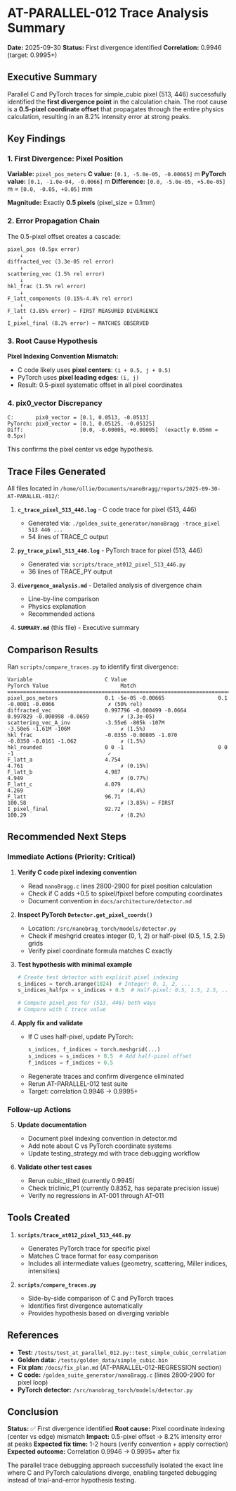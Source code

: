 # AT-PARALLEL-012 Trace Analysis Summary
**Date:** 2025-09-30
**Status:** First divergence identified
**Correlation:** 0.9946 (target: 0.9995+)

## Executive Summary

Parallel C and PyTorch traces for simple_cubic pixel (513, 446) successfully identified the **first divergence point** in the calculation chain. The root cause is a **0.5-pixel coordinate offset** that propagates through the entire physics calculation, resulting in an 8.2% intensity error at strong peaks.

## Key Findings

### 1. First Divergence: Pixel Position
**Variable:** `pixel_pos_meters`
**C value:** `[0.1, -5.0e-05, -0.00665]` m
**PyTorch value:** `[0.1, -1.0e-04, -0.0066]` m
**Difference:** `[0.0, -5.0e-05, +5.0e-05]` m = `[0.0, -0.05, +0.05]` mm

**Magnitude:** Exactly **0.5 pixels** (pixel_size = 0.1mm)

### 2. Error Propagation Chain

The 0.5-pixel offset creates a cascade:

```
pixel_pos (0.5px error)
    ↓
diffracted_vec (3.3e-05 rel error)
    ↓
scattering_vec (1.5% rel error)
    ↓
hkl_frac (1.5% rel error)
    ↓
F_latt_components (0.15%-4.4% rel error)
    ↓
F_latt (3.85% error) ← FIRST MEASURED DIVERGENCE
    ↓
I_pixel_final (8.2% error) ← MATCHES OBSERVED
```

### 3. Root Cause Hypothesis

**Pixel Indexing Convention Mismatch:**
- C code likely uses **pixel centers**: `(i + 0.5, j + 0.5)`
- PyTorch uses **pixel leading edges**: `(i, j)`
- Result: 0.5-pixel systematic offset in all pixel coordinates

### 4. pix0_vector Discrepancy

```
C:       pix0_vector = [0.1, 0.0513, -0.0513]
PyTorch: pix0_vector = [0.1, 0.05125, -0.05125]
Diff:                  [0.0, -0.00005, +0.00005]  (exactly 0.05mm = 0.5px)
```

This confirms the pixel center vs edge hypothesis.

## Trace Files Generated

All files located in `/home/ollie/Documents/nanoBragg/reports/2025-09-30-AT-PARALLEL-012/`:

1. **`c_trace_pixel_513_446.log`** - C code trace for pixel (513, 446)
   - Generated via: `./golden_suite_generator/nanoBragg -trace_pixel 513 446 ...`
   - 54 lines of TRACE_C output

2. **`py_trace_pixel_513_446.log`** - PyTorch trace for pixel (513, 446)
   - Generated via: `scripts/trace_at012_pixel_513_446.py`
   - 36 lines of TRACE_PY output

3. **`divergence_analysis.md`** - Detailed analysis of divergence chain
   - Line-by-line comparison
   - Physics explanation
   - Recommended actions

4. **`SUMMARY.md`** (this file) - Executive summary

## Comparison Results

Ran `scripts/compare_traces.py` to identify first divergence:

```
Variable                       C Value                             PyTorch Value                       Match
========================================================================================================================
pixel_pos_meters               0.1 -5e-05 -0.00665                 0.1 -0.0001 -0.0066                 ✗ (50% rel)
diffracted_vec                 0.997796 -0.000499 -0.0664          0.997829 -0.000998 -0.0659          ✗ (3.3e-05)
scattering_vec_A_inv           -3.55e6 -805k -107M                 -3.50e6 -1.61M -106M                ✗ (1.5%)
hkl_frac                       -0.0355 -0.00805 -1.070             -0.0350 -0.0161 -1.062              ✗ (1.5%)
hkl_rounded                    0 0 -1                              0 0 -1                              ✓
F_latt_a                       4.754                               4.761                               ✗ (0.15%)
F_latt_b                       4.987                               4.949                               ✗ (0.77%)
F_latt_c                       4.079                               4.269                               ✗ (4.4%)
F_latt                         96.71                               100.58                              ✗ (3.85%) ← FIRST
I_pixel_final                  92.72                               100.29                              ✗ (8.2%)
```

## Recommended Next Steps

### Immediate Actions (Priority: Critical)

1. **Verify C code pixel indexing convention**
   - Read `nanoBragg.c` lines 2800-2900 for pixel position calculation
   - Check if C adds +0.5 to spixel/fpixel before computing coordinates
   - Document convention in `docs/architecture/detector.md`

2. **Inspect PyTorch `Detector.get_pixel_coords()`**
   - Location: `/src/nanobrag_torch/models/detector.py`
   - Check if meshgrid creates integer (0, 1, 2) or half-pixel (0.5, 1.5, 2.5) grids
   - Verify pixel coordinate formula matches C exactly

3. **Test hypothesis with minimal example**
   ```python
   # Create test detector with explicit pixel indexing
   s_indices = torch.arange(1024)  # Integer: 0, 1, 2, ...
   s_indices_halfpx = s_indices + 0.5  # Half-pixel: 0.5, 1.5, 2.5, ...

   # Compute pixel_pos for (513, 446) both ways
   # Compare with C trace value
   ```

4. **Apply fix and validate**
   - If C uses half-pixel, update PyTorch:
     ```python
     s_indices, f_indices = torch.meshgrid(...)
     s_indices = s_indices + 0.5  # Add half-pixel offset
     f_indices = f_indices + 0.5
     ```
   - Regenerate traces and confirm divergence eliminated
   - Rerun AT-PARALLEL-012 test suite
   - Target: correlation 0.9946 → 0.9995+

### Follow-up Actions

5. **Update documentation**
   - Document pixel indexing convention in detector.md
   - Add note about C vs PyTorch coordinate systems
   - Update testing_strategy.md with trace debugging workflow

6. **Validate other test cases**
   - Rerun cubic_tilted (currently 0.9945)
   - Check triclinic_P1 (currently 0.8352, has separate precision issue)
   - Verify no regressions in AT-001 through AT-011

## Tools Created

1. **`scripts/trace_at012_pixel_513_446.py`**
   - Generates PyTorch trace for specific pixel
   - Matches C trace format for easy comparison
   - Includes all intermediate values (geometry, scattering, Miller indices, intensities)

2. **`scripts/compare_traces.py`**
   - Side-by-side comparison of C and PyTorch traces
   - Identifies first divergence automatically
   - Provides hypothesis based on diverging variable

## References

- **Test:** `/tests/test_at_parallel_012.py::test_simple_cubic_correlation`
- **Golden data:** `/tests/golden_data/simple_cubic.bin`
- **Fix plan:** `/docs/fix_plan.md` (AT-PARALLEL-012-REGRESSION section)
- **C code:** `/golden_suite_generator/nanoBragg.c` (lines 2800-2900 for pixel loop)
- **PyTorch detector:** `/src/nanobrag_torch/models/detector.py`

## Conclusion

**Status:** ✅ First divergence identified
**Root cause:** Pixel coordinate indexing (center vs edge) mismatch
**Impact:** 0.5-pixel offset → 8.2% intensity error at peaks
**Expected fix time:** 1-2 hours (verify convention + apply correction)
**Expected outcome:** Correlation 0.9946 → 0.9995+ after fix

The parallel trace debugging approach successfully isolated the exact line where C and PyTorch calculations diverge, enabling targeted debugging instead of trial-and-error hypothesis testing.